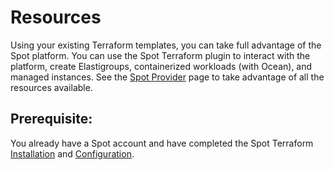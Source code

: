 # Resources

Using your existing Terraform templates, you can take full advantage of the Spot platform. You can use the Spot Terraform plugin to interact with the platform, create Elastigroups, containerized workloads (with Ocean), and managed instances. See the [Spot Provider](https://www.terraform.io/docs/providers/spotinst/index.html) page to take advantage of all the resources available.

## Prerequisite:

You already have a Spot account and have completed the Spot Terraform [Installation](tools-and-provisioning/terraform/getting-started/install-terraform) and [Configuration](tools-and-provisioning/terraform/getting-started/configuration).
